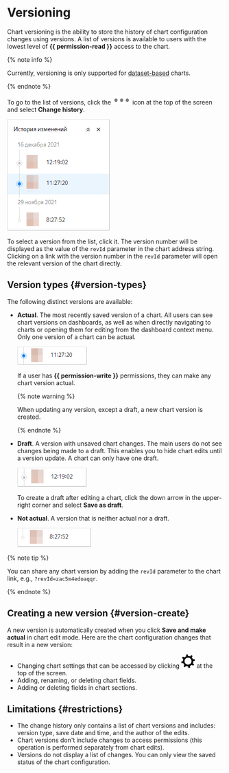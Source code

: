 # Versioning

Chart versioning is the ability to store the history of chart configuration changes using versions. A list of versions is available to users with the lowest level of **{{ permission-read }}** access to the chart.

{% note info %}

Currently, versioning is only supported for [dataset-based](#dataset-based-charts) charts.

{% endnote %}

To go to the list of versions, click the ![image](../../../_assets/datalens/horizontal-ellipsis.svg) icon at the top of the screen and select **Change history**.

![image](../../../_assets/datalens/concepts/version-list.png)

To select a version from the list, click it. The version number will be displayed as the value of the `revId` parameter in the chart address string. Clicking on a link with the version number in the `revId` parameter will open the relevant version of the chart directly.

## Version types {#version-types}

The following distinct versions are available:

* **Actual**. The most recently saved version of a chart. All users can see chart versions on dashboards, as well as when directly navigating to charts or opening them for editing from the dashboard context menu. Only one version of a chart can be actual.

   ![image](../../../_assets/datalens/concepts/current-version.png)

   If a user has **{{ permission-write }}** permissions, they can make any chart version actual.

   {% note warning %}

   When updating any version, except a draft, a new chart version is created.

   {% endnote %}

* **Draft**. A version with unsaved chart changes. The main users do not see changes being made to a draft. This enables you to hide chart edits until a version update. A chart can only have one draft.

   ![image](../../../_assets/datalens/concepts/draft-version.png)

   To create a draft after editing a chart, click the down arrow in the upper-right corner and select **Save as draft**.

* **Not actual**. A version that is neither actual nor a draft.

   ![image](../../../_assets/datalens/concepts/old-version.png)

{% note tip %}

You can share any chart version by adding the `revId` parameter to the chart link, e.g., `?revId=zac5m4edoaqqr`.

{% endnote %}

## Creating a new version {#version-create}

A new version is automatically created when you click **Save and make actual** in chart edit mode. Here are the chart configuration changes that result in a new version:

* Changing chart settings that can be accessed by clicking ![image](../../../_assets/datalens/gear.svg) at the top of the screen.
* Adding, renaming, or deleting chart fields.
* Adding or deleting fields in chart sections.

## Limitations {#restrictions}

* The change history only contains a list of chart versions and includes: version type, save date and time, and the author of the edits.
* Chart versions don't include changes to access permissions (this operation is performed separately from chart edits).
* Versions do not display a list of changes. You can only view the saved status of the chart configuration.

